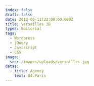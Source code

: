 ```yaml
---
index: false
draft: false
date: 2012-06-11T22:00:00.000Z
title: Versailles 3D
types: Editorial
tags:
  - Wordpress
  - jQuery
  - Javascript
  - CSS
image:
  src: /images/uploads/versailles.jpg
datas:
  - title: Agency
    text: 84.Paris
---
```

